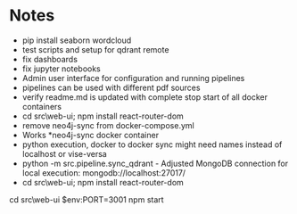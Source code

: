 
# Notes

- pip install seaborn wordcloud
- test scripts and setup for qdrant remote
- fix dashboards
- fix jupyter notebooks
- Admin user interface for configuration and running pipelines
- pipelines can be used with different pdf sources
- verify readme.md is updated with complete stop start of all docker containers
- cd src\web-ui; npm install react-router-dom
- remove neo4j-sync from docker-compose.yml
- Works *neo4j-sync docker container 
- python execution, docker to docker sync might need names instead of localhost or vise-versa
- python -m src.pipeline.sync_qdrant - Adjusted MongoDB connection for local execution: mongodb://localhost:27017/
- cd src\web-ui; npm install react-router-dom

cd src\web-ui
$env:PORT=3001
npm start
